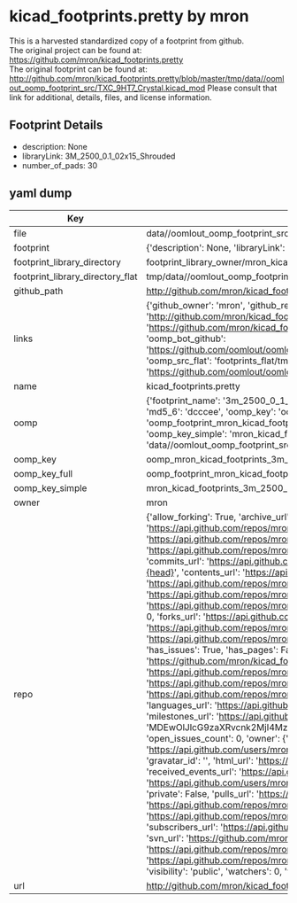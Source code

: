 # kicad_footprints.pretty by mron  
This is a harvested standardized copy of a footprint from github.  
The original project can be found at:  
https://github.com/mron/kicad_footprints.pretty  
The original footprint can be found at:
http://github.com/mron/kicad_footprints.pretty/blob/master/tmp/data//oomlout_oomp_footprint_src/TXC_9HT7_Crystal.kicad_mod
Please consult that link for additional, details, files, and license information.  
## Footprint Details
* description: None  
* libraryLink: 3M_2500_0.1_02x15_Shrouded  
* number_of_pads: 30  
## yaml dump  
| Key | Value |  
| --- | --- |  
| file | data//oomlout_oomp_footprint_src/kicad_footprints.pretty/3M_2500_0.1_02x15_Shrouded.kicad_mod |  
| footprint | {'description': None, 'libraryLink': '3M_2500_0.1_02x15_Shrouded', 'number_of_pads': 30} |  
| footprint_library_directory | footprint_library_owner/mron_kicad_footprints.pretty |  
| footprint_library_directory_flat | tmp/data//oomlout_oomp_footprint_src/footprints_flat/mron_kicad_footprints_3m_2500_0_1_02x15_shrouded/working |  
| github_path | http://github.com/mron/kicad_footprints.pretty/blob/master/tmp/data//oomlout_oomp_footprint_src/3M_2500_0.1_02x15_Shrouded.kicad_mod |  
| links | {'github_owner': 'mron', 'github_repo_name': 'kicad_footprints.pretty', 'github_src': 'http://github.com/mron/kicad_footprints.pretty/blob/master/tmp/data//oomlout_oomp_footprint_src/TXC_9HT7_Crystal.kicad_mod', 'github_src_repo': 'https://github.com/mron/kicad_footprints.pretty', 'oomp_bot': 'tmp/data//oomlout_oomp_footprint_src/footprints/mron_kicad_footprints_3m_2500_0_1_02x15_shrouded/working', 'oomp_bot_github': 'https://github.com/oomlout/oomlout_oomp_footprint_bot/tree/main/tmp/data//oomlout_oomp_footprint_src/footprints/mron_kicad_footprints_3m_2500_0_1_02x15_shrouded/working', 'oomp_src_flat': 'footprints_flat/tmp/data//oomlout_oomp_footprint_src/footprints_flat/mron_kicad_footprints_3m_2500_0_1_02x15_shrouded/working', 'oomp_src_flat_github': 'https://github.com/oomlout/oomlout_oomp_footprint_src/tree/main/tmp/data//oomlout_oomp_footprint_src/footprints_flat/mron_kicad_footprints_3m_2500_0_1_02x15_shrouded/working'} |  
| name | kicad_footprints.pretty |  
| oomp | {'footprint_name': '3m_2500_0_1_02x15_shrouded', 'library_name': 'kicad_footprints', 'md5': 'dccceed68a9e6f4b18d20a8a6f54b136', 'md5_10': 'dccceed68a', 'md5_5': 'dccce', 'md5_6': 'dcccee', 'oomp_key': 'oomp_mron_kicad_footprints_3m_2500_0_1_02x15_shrouded', 'oomp_key_extra': 'oomp_footprint_mron_kicad_footprints_3m_2500_0_1_02x15_shrouded', 'oomp_key_full': 'oomp_footprint_mron_kicad_footprints_3m_2500_0_1_02x15_shrouded_dcccee', 'oomp_key_simple': 'mron_kicad_footprints_3m_2500_0_1_02x15_shrouded', 'original_filename': 'data//oomlout_oomp_footprint_src/kicad_footprints.pretty/3M_2500_0.1_02x15_Shrouded.kicad_mod', 'owner_name': 'mron'} |  
| oomp_key | oomp_mron_kicad_footprints_3m_2500_0_1_02x15_shrouded |  
| oomp_key_full | oomp_footprint_mron_kicad_footprints_3m_2500_0_1_02x15_shrouded |  
| oomp_key_simple | mron_kicad_footprints_3m_2500_0_1_02x15_shrouded |  
| owner | mron |  
| repo | {'allow_forking': True, 'archive_url': 'https://api.github.com/repos/mron/kicad_footprints.pretty/{archive_format}{/ref}', 'archived': False, 'assignees_url': 'https://api.github.com/repos/mron/kicad_footprints.pretty/assignees{/user}', 'blobs_url': 'https://api.github.com/repos/mron/kicad_footprints.pretty/git/blobs{/sha}', 'branches_url': 'https://api.github.com/repos/mron/kicad_footprints.pretty/branches{/branch}', 'clone_url': 'https://github.com/mron/kicad_footprints.pretty.git', 'collaborators_url': 'https://api.github.com/repos/mron/kicad_footprints.pretty/collaborators{/collaborator}', 'comments_url': 'https://api.github.com/repos/mron/kicad_footprints.pretty/comments{/number}', 'commits_url': 'https://api.github.com/repos/mron/kicad_footprints.pretty/commits{/sha}', 'compare_url': 'https://api.github.com/repos/mron/kicad_footprints.pretty/compare/{base}...{head}', 'contents_url': 'https://api.github.com/repos/mron/kicad_footprints.pretty/contents/{+path}', 'contributors_url': 'https://api.github.com/repos/mron/kicad_footprints.pretty/contributors', 'created_at': '2016-06-30T06:07:13Z', 'default_branch': 'master', 'deployments_url': 'https://api.github.com/repos/mron/kicad_footprints.pretty/deployments', 'description': 'Place to store kicad footprints', 'disabled': False, 'downloads_url': 'https://api.github.com/repos/mron/kicad_footprints.pretty/downloads', 'events_url': 'https://api.github.com/repos/mron/kicad_footprints.pretty/events', 'fork': False, 'forks': 0, 'forks_count': 0, 'forks_url': 'https://api.github.com/repos/mron/kicad_footprints.pretty/forks', 'full_name': 'mron/kicad_footprints.pretty', 'git_commits_url': 'https://api.github.com/repos/mron/kicad_footprints.pretty/git/commits{/sha}', 'git_refs_url': 'https://api.github.com/repos/mron/kicad_footprints.pretty/git/refs{/sha}', 'git_tags_url': 'https://api.github.com/repos/mron/kicad_footprints.pretty/git/tags{/sha}', 'git_url': 'git://github.com/mron/kicad_footprints.pretty.git', 'has_discussions': False, 'has_downloads': True, 'has_issues': True, 'has_pages': False, 'has_projects': True, 'has_wiki': True, 'homepage': None, 'hooks_url': 'https://api.github.com/repos/mron/kicad_footprints.pretty/hooks', 'html_url': 'https://github.com/mron/kicad_footprints.pretty', 'id': 62283986, 'is_template': False, 'issue_comment_url': 'https://api.github.com/repos/mron/kicad_footprints.pretty/issues/comments{/number}', 'issue_events_url': 'https://api.github.com/repos/mron/kicad_footprints.pretty/issues/events{/number}', 'issues_url': 'https://api.github.com/repos/mron/kicad_footprints.pretty/issues{/number}', 'keys_url': 'https://api.github.com/repos/mron/kicad_footprints.pretty/keys{/key_id}', 'labels_url': 'https://api.github.com/repos/mron/kicad_footprints.pretty/labels{/name}', 'language': None, 'languages_url': 'https://api.github.com/repos/mron/kicad_footprints.pretty/languages', 'license': None, 'merges_url': 'https://api.github.com/repos/mron/kicad_footprints.pretty/merges', 'milestones_url': 'https://api.github.com/repos/mron/kicad_footprints.pretty/milestones{/number}', 'mirror_url': None, 'name': 'kicad_footprints.pretty', 'network_count': 0, 'node_id': 'MDEwOlJlcG9zaXRvcnk2MjI4Mzk4Ng==', 'notifications_url': 'https://api.github.com/repos/mron/kicad_footprints.pretty/notifications{?since,all,participating}', 'open_issues': 0, 'open_issues_count': 0, 'owner': {'avatar_url': 'https://avatars.githubusercontent.com/u/4845495?v=4', 'events_url': 'https://api.github.com/users/mron/events{/privacy}', 'followers_url': 'https://api.github.com/users/mron/followers', 'following_url': 'https://api.github.com/users/mron/following{/other_user}', 'gists_url': 'https://api.github.com/users/mron/gists{/gist_id}', 'gravatar_id': '', 'html_url': 'https://github.com/mron', 'id': 4845495, 'login': 'mron', 'node_id': 'MDQ6VXNlcjQ4NDU0OTU=', 'organizations_url': 'https://api.github.com/users/mron/orgs', 'received_events_url': 'https://api.github.com/users/mron/received_events', 'repos_url': 'https://api.github.com/users/mron/repos', 'site_admin': False, 'starred_url': 'https://api.github.com/users/mron/starred{/owner}{/repo}', 'subscriptions_url': 'https://api.github.com/users/mron/subscriptions', 'type': 'User', 'url': 'https://api.github.com/users/mron'}, 'private': False, 'pulls_url': 'https://api.github.com/repos/mron/kicad_footprints.pretty/pulls{/number}', 'pushed_at': '2016-07-01T06:12:41Z', 'releases_url': 'https://api.github.com/repos/mron/kicad_footprints.pretty/releases{/id}', 'size': 9, 'ssh_url': 'git@github.com:mron/kicad_footprints.pretty.git', 'stargazers_count': 0, 'stargazers_url': 'https://api.github.com/repos/mron/kicad_footprints.pretty/stargazers', 'statuses_url': 'https://api.github.com/repos/mron/kicad_footprints.pretty/statuses/{sha}', 'subscribers_count': 1, 'subscribers_url': 'https://api.github.com/repos/mron/kicad_footprints.pretty/subscribers', 'subscription_url': 'https://api.github.com/repos/mron/kicad_footprints.pretty/subscription', 'svn_url': 'https://github.com/mron/kicad_footprints.pretty', 'tags_url': 'https://api.github.com/repos/mron/kicad_footprints.pretty/tags', 'teams_url': 'https://api.github.com/repos/mron/kicad_footprints.pretty/teams', 'temp_clone_token': None, 'topics': [], 'trees_url': 'https://api.github.com/repos/mron/kicad_footprints.pretty/git/trees{/sha}', 'updated_at': '2016-07-01T05:13:43Z', 'url': 'https://api.github.com/repos/mron/kicad_footprints.pretty', 'visibility': 'public', 'watchers': 0, 'watchers_count': 0, 'web_commit_signoff_required': False} |  
| url | http://github.com/mron/kicad_footprints.pretty |  

